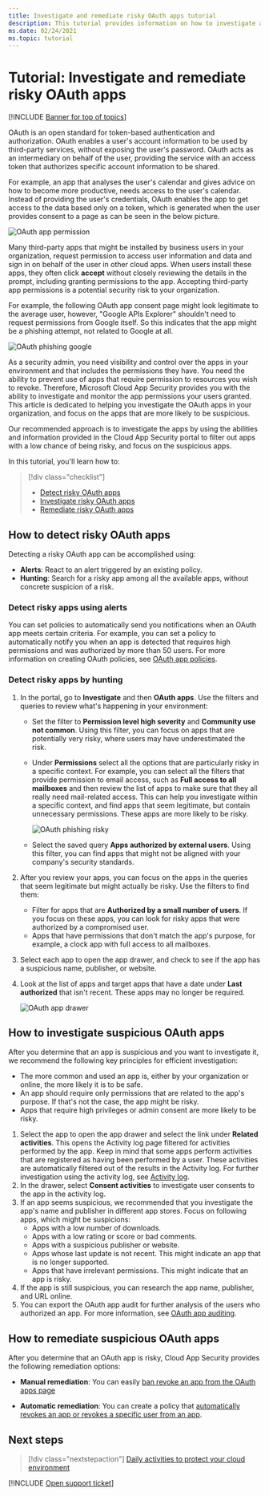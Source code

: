 ```yaml
---
title: Investigate and remediate risky OAuth apps tutorial
description: This tutorial provides information on how to investigate and remediate risky OAuth apps in Cloud App Security.
ms.date: 02/24/2021
ms.topic: tutorial
---
```

# Tutorial: Investigate and remediate risky OAuth apps

[!INCLUDE [Banner for top of topics](includes/banner.md)]

OAuth is an open standard for token-based authentication and authorization. OAuth enables a user's account information to be used by third-party services, without exposing the user's password. OAuth acts as an intermediary on behalf of the user, providing the service with an access token that authorizes specific account information to be shared.

For example, an app that analyses the user's calendar and gives advice on how to become more productive, needs access to the user's calendar. Instead of providing the user's credentials, OAuth enables the app to get access to the data based only on a token, which is generated when the user provides consent to a page as can be seen in the below picture.

![OAuth app permission](media/oauth-permission.png)

Many third-party apps that might be installed by business users in your organization, request permission to access user information and data and sign in on behalf of the user in other cloud apps. When users install these apps, they often click **accept** without closely reviewing the details in the prompt, including granting permissions to the app. Accepting third-party app permissions is a potential security risk to your organization.

For example, the following OAuth app consent page might look legitimate to the average user, however, "Google APIs Explorer" shouldn't need to request permissions from Google itself. So this indicates that the app might be a phishing attempt, not related to Google at all.

![OAuth phishing google](media/oauth-phishing.png)

As a security admin, you need visibility and control over the apps in your environment and that includes the permissions they have. You need the ability to prevent use of apps that require permission to resources you wish to revoke. Therefore, Microsoft Cloud App Security provides you with the ability to investigate and monitor the app permissions your users granted. This article is dedicated to helping you investigate the OAuth apps in your organization, and focus on the apps that are more likely to be suspicious.

Our recommended approach is to investigate the apps by using the abilities and information provided in the Cloud App Security portal to filter out apps with a low chance of being risky, and focus on the suspicious apps.

In this tutorial, you'll learn how to:

> [!div class="checklist"]
>
> - [Detect risky OAuth apps](#how-to-detect-risky-oauth-apps)
> - [Investigate risky OAuth apps](#how-to-investigate-suspicious-oauth-apps)
> - [Remediate risky OAuth apps](#how-to-remediate-suspicious-oauth-apps)

## How to detect risky OAuth apps

Detecting a risky OAuth app can be accomplished using:

- **Alerts**: React to an alert triggered by an existing policy.
- **Hunting**: Search for a risky app among all the available apps, without concrete suspicion of a risk.

### Detect risky apps using alerts

You can set policies to automatically send you notifications when an OAuth app meets certain criteria. For example, you can set a policy to automatically notify you when an app is detected that requires high permissions and was authorized by more than 50 users. For more information on creating OAuth policies, see [OAuth app policies](app-permission-policy.md).

### Detect risky apps by hunting

1. In the portal, go to **Investigate** and then **OAuth apps**. Use the filters and queries to review what's happening in your environment:

    - Set the filter to **Permission level high severity** and **Community use not common**. Using this filter, you can focus on apps that are potentially very risky, where users may have underestimated the risk.
    - Under **Permissions** select all the options that are particularly risky in a specific context. For example, you can select all the filters that provide permission to email access, such as **Full access to all mailboxes** and then review the list of apps to make sure that they all really need mail-related access. This can help you investigate within a specific context, and find apps that seem legitimate, but contain unnecessary permissions. These apps are more likely to be risky.

        ![OAuth phishing risky](media/oauth-filters.png)

    - Select the saved query **Apps authorized by external users**. Using this filter, you can find apps that might not be aligned with your company's security standards.
1. After you review your apps, you can focus on the apps in the queries that seem legitimate but might actually be risky. Use the filters to find them:
    - Filter for apps that are **Authorized by a small number of users**. If you focus on these apps, you can look for risky apps that were authorized by a compromised user.
    - Apps that have permissions that don't match the app's purpose, for example, a clock app with full access to all mailboxes.
1. Select each app to open the app drawer, and check to see if the app has a suspicious name, publisher, or website.
1. Look at the list of apps and target apps that have a date under **Last authorized** that isn't recent. These apps may no longer be required.

    ![OAuth app drawer](media/oauth-drawer.png)

## How to investigate suspicious OAuth apps

After you determine that an app is suspicious and you want to investigate it, we recommend the following key principles for efficient investigation:

- The more common and used an app is, either by your organization or online, the more likely it is to be safe.
- An app should require only permissions that are related to the app's purpose. If that's not the case, the app might be risky.
- Apps that require high privileges or admin consent are more likely to be risky.

1. Select the app to open the app drawer and select the link under **Related activities**. This opens the Activity log page filtered for activities performed by the app. Keep in mind that some apps perform activities that are registered as having been performed by a user. These activities are automatically filtered out of the results in the Activity log. For further investigation using the activity log, see [Activity log](activity-filters.md).
1. In the drawer, select **Consent activities** to investigate user consents to the app in the activity log.
1. If an app seems suspicious, we recommended that you investigate the app's name and publisher in different app stores. Focus on following apps, which might be suspicions:
    - Apps with a low number of downloads.
    - Apps with a low rating or score or bad comments.
    - Apps with a suspicious publisher or website.
    - Apps whose last update is not recent. This might indicate an app that is no longer supported.
    - Apps that have irrelevant permissions. This might indicate that an app is risky.
1. If the app is still suspicious, you can research the app name, publisher, and URL online.
1. You can export the OAuth app audit for further analysis of the users who authorized an app. For more information, see [OAuth app auditing](manage-app-permissions.md#oauth-app-auditing).

## How to remediate suspicious OAuth apps

After you determine that an OAuth app is risky, Cloud App Security provides the following remediation options:

- **Manual remediation**:
You can easily [ban revoke an app from the OAuth apps page](manage-app-permissions.md#ban-or-approve-an-app)

- **Automatic remediation**: You can create a policy that [automatically revokes an app or revokes a specific user from an app](app-permission-policy.md).

## Next steps

> [!div class="nextstepaction"]
> [Daily activities to protect your cloud environment](daily-activities-to-protect-your-cloud-environment.md)

[!INCLUDE [Open support ticket](includes/support.md)]
